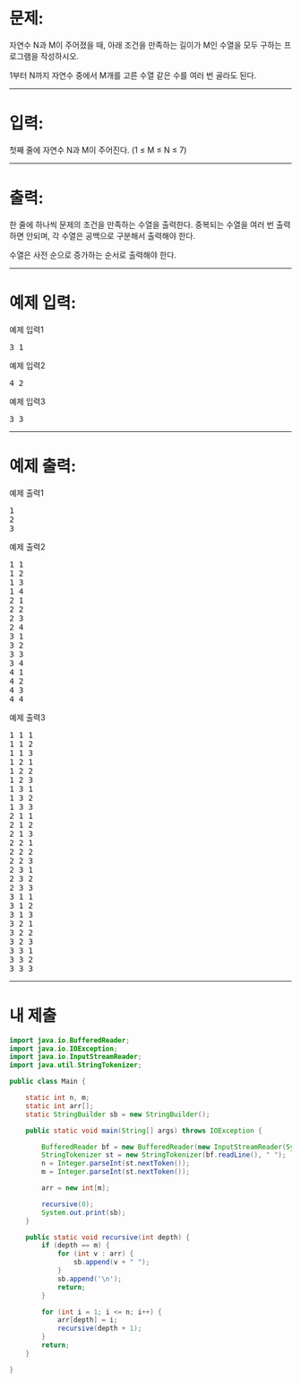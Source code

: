 # 문제: 
자연수 N과 M이 주어졌을 때, 아래 조건을 만족하는 길이가 M인 수열을 모두 구하는 프로그램을 작성하시오.

1부터 N까지 자연수 중에서 M개를 고른 수열
같은 수를 여러 번 골라도 된다.

---
# 입력: 
첫째 줄에 자연수 N과 M이 주어진다. (1 ≤ M ≤ N ≤ 7)

---
# 출력: 
한 줄에 하나씩 문제의 조건을 만족하는 수열을 출력한다. 중복되는 수열을 여러 번 출력하면 안되며, 각 수열은 공백으로 구분해서 출력해야 한다.

수열은 사전 순으로 증가하는 순서로 출력해야 한다.

---
# 예제 입력:

예제 입력1
<pre>
3 1
</pre>

예제 입력2
<pre>
4 2
</pre>

예제 입력3
<pre>
3 3
</pre>

---
# 예제 출력:

예제 출력1
<pre>
1
2
3
</pre>

예제 출력2
<pre>
1 1
1 2
1 3
1 4
2 1
2 2
2 3
2 4
3 1
3 2
3 3
3 4
4 1
4 2
4 3
4 4
</pre>

예제 출력3
<pre>
1 1 1
1 1 2
1 1 3
1 2 1
1 2 2
1 2 3
1 3 1
1 3 2
1 3 3
2 1 1
2 1 2
2 1 3
2 2 1
2 2 2
2 2 3
2 3 1
2 3 2
2 3 3
3 1 1
3 1 2
3 1 3
3 2 1
3 2 2
3 2 3
3 3 1
3 3 2
3 3 3
</pre>

---
# 내 제출

~~~java
import java.io.BufferedReader;
import java.io.IOException;
import java.io.InputStreamReader;
import java.util.StringTokenizer;

public class Main {

	static int n, m;
	static int arr[];
	static StringBuilder sb = new StringBuilder();

	public static void main(String[] args) throws IOException {

		BufferedReader bf = new BufferedReader(new InputStreamReader(System.in));
		StringTokenizer st = new StringTokenizer(bf.readLine(), " ");
		n = Integer.parseInt(st.nextToken());
		m = Integer.parseInt(st.nextToken());

		arr = new int[m];

		recursive(0);
		System.out.print(sb);
	}

	public static void recursive(int depth) {
		if (depth == m) {
			for (int v : arr) {
				sb.append(v + " ");
			}
			sb.append('\n');
			return;
		}

		for (int i = 1; i <= n; i++) {
			arr[depth] = i;
			recursive(depth + 1);
		}
		return;
	}

}
~~~
